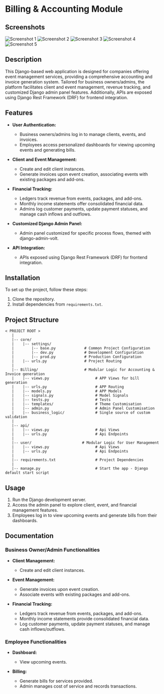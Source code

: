 # Billing & Accounting Module

## Screenshots

![Screenshot 1](/demo/screenshots/desktop-dashboard.png)
![Screenshot 2](/demo/screenshots/mobile-dashboard.png)
![Screenshot 3](/demo/screenshots/desktop-dashboard-2.png)
![Screenshot 4](/demo/screenshots/table-view.png)
![Screenshot 5](/demo/screenshots/table-view-2.png)

## Description

This Django-based web application is designed for companies offering event management services, providing a comprehensive accounting and invoice generation system. Tailored for business owners/admins, the platform facilitates client and event management, revenue tracking, and customized Django admin panel features. Additionally, APIs are exposed using Django Rest Framework (DRF) for frontend integration.

## Features

- **User Authentication:**
  - Business owners/admins log in to manage clients, events, and invoices.
  - Employees access personalized dashboards for viewing upcoming events and generating bills.

- **Client and Event Management:**
  - Create and edit client instances.
  - Generate invoices upon event creation, associating events with existing packages and add-ons.

- **Financial Tracking:**
  - Ledgers track revenue from events, packages, and add-ons.
  - Monthly income statements offer consolidated financial data.
  - Admins log customer payments, update payment statuses, and manage cash inflows and outflows.

- **Customized Django Admin Panel:**
  - Admin panel customized for specific process flows, themed with django-admin-volt.

- **API Integration:**
  - APIs exposed using Django Rest Framework (DRF) for frontend integration.

## Installation

To set up the project, follow these steps:

1. Clone the repository.
2. Install dependencies from `requirements.txt`.

## Project Structure
```
< PROJECT ROOT >
   |
   |-- core/
   |    |-- settings/
   |        |-- base.py             # Common Project Configuration
   |        |-- dev.py              # Development Configuration
   |        |-- prod.py             # Production Configuration
   |    |-- urls.py                 # Project Routing
   |
   |-- Billing/                     # Modular Logic for Accounting & Invoice generation
   |    |-- views.py                     # APP Views for bill generation
   |    |-- urls.py                      # APP Routing
   |    |-- models.py                    # APP Models
   |    |-- signals.py                   # Model Signals 
   |    |-- tests.py                     # Tests
   |    |-- templates/                   # Theme Customisation
   |    |-- admin.py                     # Admin Panel Customisation
   |    |-- business_logic/              # Single source of custom validation
   |
   |-- api/
   |    |-- views.py                     # Api Views
   |    |-- urls.py                      # Api Endpoints
   |
   |-- user/                       # Modular Logic for User Management
   |    |-- views.py                     # Api Views
   |    |-- urls.py                      # Api Endpoints
   |
   |-- requirements.txt                  # Project Dependencies
   |
   |-- manage.py                         # Start the app - Django default start script
```



## Usage

1. Run the Django development server.
2. Access the admin panel to explore client, event, and financial management features.
3. Employees log in to view upcoming events and generate bills from their dashboards.

## Documentation

### Business Owner/Admin Functionalities

- **Client Management:**
  - Create and edit client instances.

- **Event Management:**
  - Generate invoices upon event creation.
  - Associate events with existing packages and add-ons.

- **Financial Tracking:**
  - Ledgers track revenue from events, packages, and add-ons.
  - Monthly income statements provide consolidated financial data.
  - Log customer payments, update payment statuses, and manage cash inflows/outflows.

### Employee Functionalities

- **Dashboard:**
  - View upcoming events.

- **Billing:**
  - Generate bills for services provided.
  - Admin manages cost of service and records transactions.

